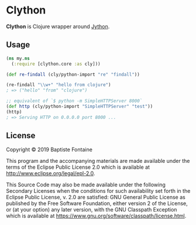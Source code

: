 # Clython

**Clython** is Clojure wrapper around [Jython][].

[Jython]: https://www.jython.org/

## Usage

```clojure
(ns my.ns
  (:require [clython.core :as cly]))

(def re-findall (cly/python-import "re" "findall"))

(re-findall "\\w+" "hello from clojure")
; => ("hello" "from" "clojure")

;; equivalent of `$ python -m SimpleHTTPServer 8000`
(def http (cly/python-import "SimpleHTTPServer" "test"))
(http)
; => Serving HTTP on 0.0.0.0 port 8000 ...
```

## License

Copyright © 2019 Baptiste Fontaine

This program and the accompanying materials are made available under the terms
of the Eclipse Public License 2.0 which is available at
http://www.eclipse.org/legal/epl-2.0.

This Source Code may also be made available under the following Secondary
Licenses when the conditions for such availability set forth in the Eclipse
Public License, v. 2.0 are satisfied: GNU General Public License as published
by the Free Software Foundation, either version 2 of the License, or (at your
option) any later version, with the GNU Classpath Exception which is available
at https://www.gnu.org/software/classpath/license.html.
